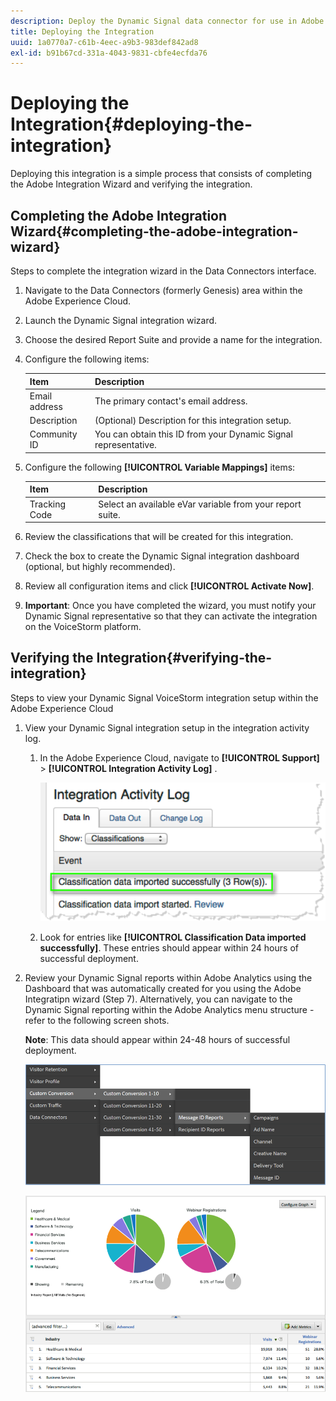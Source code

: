 ```yaml
---
description: Deploy the Dynamic Signal data connector for use in Adobe Analytics.
title: Deploying the Integration
uuid: 1a0770a7-c61b-4eec-a9b3-983def842ad8
exl-id: b91b67cd-331a-4043-9831-cbfe4ecfda76
---
```

# Deploying the Integration{#deploying-the-integration}

Deploying this integration is a simple process that consists of completing the Adobe Integration Wizard and verifying the integration.

## Completing the Adobe Integration Wizard{#completing-the-adobe-integration-wizard}

Steps to complete the integration wizard in the Data Connectors interface.

1. Navigate to the Data Connectors (formerly Genesis) area within the Adobe Experience Cloud.
1. Launch the Dynamic Signal integration wizard.
1. Choose the desired Report Suite and provide a name for the integration.
1. Configure the following items:

   |  Item  | Description  |
   |---|---|
   |  Email address  | The primary contact's email address.  |
   |  Description  | (Optional) Description for this integration setup.  |
   |  Community ID  | You can obtain this ID from your Dynamic Signal representative.  |

1. Configure the following **[!UICONTROL Variable Mappings]** items:

   |  Item  | Description  |
   |---|---|
   |  Tracking Code  | Select an available eVar variable from your report suite.  |

1. Review the classifications that will be created for this integration.
1. Check the box to create the Dynamic Signal integration dashboard (optional, but highly recommended).
1. Review all configuration items and click **[!UICONTROL Activate Now]**.
1. **Important**: Once you have completed the wizard, you must notify your Dynamic Signal representative so that they can activate the integration on the VoiceStorm platform.

## Verifying the Integration{#verifying-the-integration}

Steps to view your Dynamic Signal VoiceStorm integration setup within the Adobe Experience Cloud

1. View your Dynamic Signal integration setup in the integration activity log.
   1. In the Adobe Experience Cloud, navigate to  **[!UICONTROL Support]** > **[!UICONTROL Integration Activity Log]** .

      ![](assets/integration_activity_log.png)   
   
   1. Look for entries like **[!UICONTROL Classification Data imported successfully]**. These entries should appear within 24 hours of successful deployment.
1. Review your Dynamic Signal reports within Adobe Analytics using the Dashboard that was automatically created for you using the Adobe Integratipn wizard (Step 7). Alternatively, you can navigate to the Dynamic Signal reporting within the Adobe Analytics menu structure - refer to the following screen shots.

   **Note**: This data should appear within 24-48 hours of successful deployment.

   ![](assets/reporting.png)

   ![](assets/reporting2.png)
